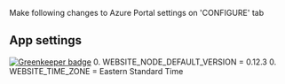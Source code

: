 ﻿Make following changes to Azure Portal settings on 'CONFIGURE' tab

App settings
------------

[![Greenkeeper badge](https://badges.greenkeeper.io/ketangit/lkhome-web.svg)](https://greenkeeper.io/)
0. WEBSITE_NODE_DEFAULT_VERSION = 0.12.3
0. WEBSITE_TIME_ZONE = Eastern Standard Time
